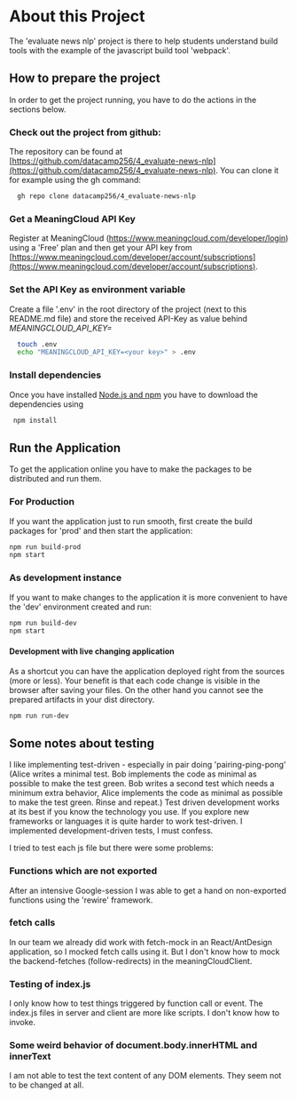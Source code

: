 # About this Project
The 'evaluate news nlp' project is there to help students understand build tools with the example of the javascript build tool 'webpack'.
## How to prepare the project
In order to get the project running, you have to do the actions in the sections below.
### Check out the project from github: 
The repository can be found at  [https://github.com/datacamp256/4_evaluate-news-nlp](https://github.com/datacamp256/4_evaluate-news-nlp). You can clone it for example using the gh command:

```bash
  gh repo clone datacamp256/4_evaluate-news-nlp
```
 
### Get a MeaningCloud API Key
Register at MeaningCloud (https://www.meaningcloud.com/developer/login) using a 'Free' plan and then get your API key from
[https://www.meaningcloud.com/developer/account/subscriptions](https://www.meaningcloud.com/developer/account/subscriptions).

### Set the API Key as environment variable
Create a file '.env' in the root directory of the project (next to this README.md file) and store the received API-Key as value behind _MEANINGCLOUD_API_KEY=_ 
```bash
  touch .env
  echo "MEANINGCLOUD_API_KEY=<your key>" > .env
```

### Install dependencies
 Once you have installed [Node.js and npm](https://docs.npmjs.com/downloading-and-installing-node-js-and-npm) you have to download the dependencies using
```bash
 npm install
```

## Run the Application
To get the application online you have to make the packages to be distributed and run them.
### For Production
If you want the application just to run smooth, first create the build packages for 'prod' and then start the application:
```bash
npm run build-prod
npm start
```

### As development instance
If you want to make changes to the application it is more convenient to have the 'dev' environment created and run:
```bash
npm run build-dev
npm start
```

#### Development with live changing application
As a shortcut you can have the application deployed right from the sources (more or less). Your benefit is that each code change is visible in the browser after saving your files. On the other hand you cannot see the prepared artifacts in your dist directory.
```bash
npm run run-dev
```

## Some notes about testing
I like implementing test-driven - especially in pair doing 'pairing-ping-pong' (Alice writes a minimal test. Bob implements the code as minimal as possible to make the test green. Bob writes a second test which needs a minimum extra behavior, Alice implements the code as minimal as possible to make the test green. Rinse and repeat.)
Test driven development works at its best if you know the technology you use. If you explore new frameworks or languages it is quite harder to work test-driven. I implemented development-driven tests, I must confess.

I tried to test each js file but there were some problems:

### Functions which are not exported
After an intensive Google-session I was able to get a hand on non-exported functions using the 'rewire' framework.

### fetch calls
In our team we already did work with fetch-mock in an React/AntDesign application, so I mocked fetch calls using it. But I don't know how to mock the backend-fetches (follow-redirects) in the meaningCloudClient.

### Testing of index.js
I only know how to test things triggered by function call or event. The index.js files in server and client are more like scripts. I don't know how to invoke.

### Some weird behavior of document.body.innerHTML and innerText
I am not able to test the text content of any DOM elements. They seem not to be changed at all.